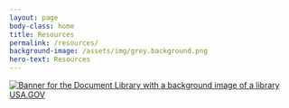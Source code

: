 ```yaml
---
layout: page
body-class: home
title: Resources
permalink: /resources/
background-image: /assets/img/grey.background.png
hero-text: Resources
---
```


<a href="./document-library/"><img  src="https://s3.amazonaws.com/sitesusa/wp-content/uploads/sites/1151/2012/09/WORKFORCE-COMMITTEE-7.png" alt="Banner for the Document Library with a background image of a library"  /></a>
<br>
<a href="https://usa.gov">USA.GOV</a>
<!--
<div id="textblock_595463"><p><a href="./job-announcements/"><img src="https://s3.amazonaws.com/sitesusa/wp-content/uploads/sites/1151/2012/09/WORKFORCE-COMMITTEE-9.png" alt="Banner image of the IT Job Board, background image of an aerial photo of many professionals working at a desk"  /></a></p>

</div>
-->
